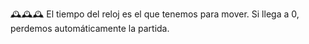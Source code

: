 🕰🕰🕰 El tiempo del reloj es el que tenemos para mover. Si llega a 0, perdemos automáticamente la partida.

